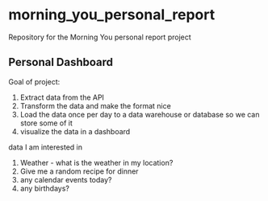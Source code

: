 # morning_you_personal_report
Repository for the Morning You personal report project
## Personal Dashboard
Goal of project:

1. Extract data from the API
2. Transform the data and make the format nice
3. Load the data once per day to a data warehouse or database so we can store some of it
4. visualize the data in a dashboard

data I am interested in
1. Weather - what is the weather in my location?
2. Give me a random recipe for dinner
3. any calendar events today? 
4. any birthdays?
